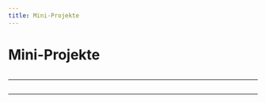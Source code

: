 ```yaml
---
title: Mini-Projekte
---
```


# Mini-Projekte

```py live_py title=Projekt1.py id=7eb551ae-7f41-4ca8-bc14-354e8ac32a64

```

---

```py live_py title=Projekt2.py id=8bed2b06-f8c8-4263-9d35-8625e0895427


```

---

```py live_py title=Projekt3.py id=147522e1-bda2-47b7-b9db-604191b3d7f6

```